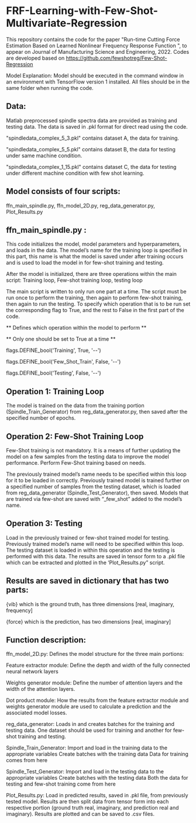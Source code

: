 # FRF-Learning-with-Few-Shot-Multivariate-Regression

This repository contains the code for the paper "Run-time Cutting Force Estimation Based on Learned Nonlinear Frequency Response Function ", to appear on Journal of Manufacturing Science and Engineering, 2022. Codes are developed based on https://github.com/fewshotreg/Few-Shot-Regression

Model Explanation: 
Model should be executed in the command window in an environment with TensorFlow version 1 installed. All files should be in the same folder when running the code. 

## Data:

Matlab preprocessed spindle spectra data are provided as training and testing data. The data is saved in .pkl format for direct read using the code.

"spindledata_complex_5_3.pkl" contains dataset A, the data for training.

"spindledata_complex_5_5.pkl" contains dataset B, the data for testing under same machine condition.

"spindledata_complex_1_15.pkl" contains dataset C, the data for testing under different machine condition with few shot learning.


## Model consists of four scripts: 
ffn_main_spindle.py,  ffn_model_2D.py,  reg_data_generator.py,  Plot_Results.py

## ffn_main_spindle.py : 
This code initializes the model, model parameters and hyperparameters, and loads in the data. The model’s name for the training loop is specified in this part, this name is what the model is saved under after training occurs and is used to load the model in for few-shot training and testing. 

After the model is initialized, there are three operations within the main script:
Training loop, Few-shot training loop, testing loop

The main script is written to only run one part at a time. The script must be run once to perform the training, then again to perform few-shot training, then again to run the testing. To specify which operation that is to be run set the corresponding flag to True, and the rest to False in the first part of the code.

** Defines which operation within the model to perform **

** Only one should be set to True at a time **

flags.DEFINE_bool('Training', True, '--')

flags.DEFINE_bool('Few_Shot_Train', False, '--')

flags.DEFINE_bool('Testing', False, '--')

## Operation 1: Training Loop
The model is trained on the data from the training portion (Spindle_Train_Generator) from reg_data_generator.py, then saved after the specified number of epochs. 
## Operation 2: Few-Shot Training Loop
Few-Shot training is not mandatory. It is a means of further updating the model on a few samples from the testing data to improve the model performance. Perform Few-Shot training based on needs.

The previously trained model’s name needs to be specified within this loop for it to be loaded in correctly. Previously trained model is trained further on a specified number of samples from the testing dataset, which is loaded from reg_data_generator (Spindle_Test_Generator), then saved. Models that are trained via few-shot are saved with “_few_shot” added to the model’s name.

## Operation 3: Testing
Load in the previously trained or few-shot trained model for testing. Previously trained model’s name will need to be specified within this loop. The testing dataset is loaded in within this operation and the testing is performed with this data. The results are saved in tensor form to a .pkl file which can be extracted and plotted in the ‘Plot_Results.py” script. 

## Results are saved in dictionary that has two parts:

{vib} which is the ground truth, has three dimensions [real, imaginary, frequency]

{force} which is the prediction, has two dimensions [real, imaginary]

## Function description:

ffn_model_2D.py:
Defines the model structure for the three main portions:

Feature extractor module:
	Define the depth and width of the fully connected neural network layers
	
Weights generator module:
	Define the number of attention layers and the width of the attention layers. 
	
Dot product module:
	How the results from the feature extractor module and weights generator module are used to calculate a prediction and the associated model losses. 

reg_data_generator:
Loads in and creates batches for the training and testing data. One dataset should be used for training and another for few-shot training and testing. 

Spindle_Train_Generator:
Import and load in the training data to the appropriate variables
Create batches with the training data
Data for training comes from here

Spindle_Test_Generator:
Import and load in the testing data to the appropriate variables
Create batches with the testing data
Both the data for testing and few-shot training come from here

Plot_Results.py:
Load in predicted results, saved in .pkl file, from previously tested model. Results are then split data from tensor form into each respective portion (ground truth real, imaginary, and prediction real and imaginary). Results are plotted and can be saved to .csv files. 
